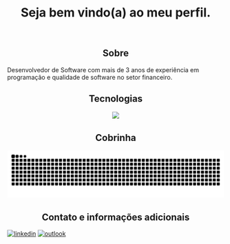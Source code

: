 

<h1 align="center">Seja bem vindo(a) ao meu perfil.</h1>

<br>
<h2 align="center">Sobre</h2>

Desenvolvedor de Software com mais de 3 anos de experiência em programação e qualidade de software no setor financeiro.

<h2 align="center">Tecnologias</h2>
<div align="center">
    <a href='https://skillicons.dev'><img src="https://skillicons.dev/icons?i=html,css,js,jquery,bootstrap,cs,postgres,git,vscode,visualstudio,azure,postman,githubactions,github,docker,selenium,grafana,prometheus&perline=6"></a>
</div>

<!--  -->



<h2 align="center">Cobrinha</h2>
<picture>
    <source media="(prefers-color-scheme: dark)" srcset="https://raw.githubusercontent.com/TrickFX/TrickFX/output/github-contribution-grid-snake-dark.svg">
    <img src="https://raw.githubusercontent.com/TrickFX/TrickFX/output/github-contribution-grid-snake.svg">
</picture>

<!--  -->

<h2 align="center">Contato e informações adicionais</h2>

[![linkedin](https://img.shields.io/badge/-Linkedin-0A66C2?style=for-the-badge&logo=linkedin&logoColor=white)](https://www.linkedin.com/in/kauabatista/)
[![outlook](https://img.shields.io/badge/-Outlook-0078D4?style=for-the-badge&logo=microsoft-outlook&logoColor=white)](mailto:kauabatista545@hotmail.com)
